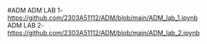 #ADM
ADM LAB 1- https://github.com/2303A51112/ADM/blob/main/ADM_lab_1.ipynb     
ADM LAB 2- https://github.com/2303A51112/ADM/blob/main/ADM_lab_2.ipynb
